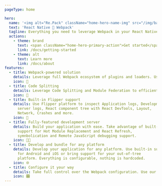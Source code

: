 ```yaml
---
pageType: home

hero:
  name: '<img alt="Re.Pack" className="home-hero-name-img" src="/img/banner.svg">'
  text: 'React Native 🤝 Webpack'
  tagline: Everything you need to leverage Webpack in your React Native setup
  actions:
    - theme: brand
      text: <span className="home-hero-primary-action">Get started</span>
      link: /docs/getting-started
    - theme: alt
      text: Learn more
      link: /docs/about
features:
  - title: Webpack-powered solution
    details: Leverage full Webpack ecosystem of plugins and loaders. Use plethora of configuration options to adjust the bundling to your needs.
    icon: 🚀
  - title: Code Splitting
    details: Leverage Code Splitting and Module Federation to efficiently split your bundle into smaller chunks and share modules dynamically across builds, improving load times and resource management.
    icon: 🧩
  - title: Built-in Flipper support
    details: Use Flipper platform to inspect Application logs, Development
      server logs, React component tree with React DevTools, Layout,
      Network, Crashes and more.
    icon: 🐬
  - title: Fully-featured development server
    details: Build your application with ease. Take advantage of built-in
      support for Hot Module Replacement and React Refresh,
      symnbolication and Remote JavaScript debugging support.
    icon: 🧑‍💻
  - title: Develop and bundle for any platform
    details: Develop your application for any platform. Use built-in support
      for Android and iOS or bring support for your out-of-tree
      platform. Everything is configurable, nothing is hardcoded.
    icon: 🌐
  - title: Configure it your way
    details: Take full control over the Webpack configuration. Use our APIs - plugins and utilities - to make Webpack-produced bundle compatible with React Native.
    icon: 🎛️
---
```

